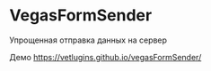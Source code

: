 # VegasFormSender
Упрощенная отправка данных на сервер

Демо https://vetlugins.github.io/vegasFormSender/